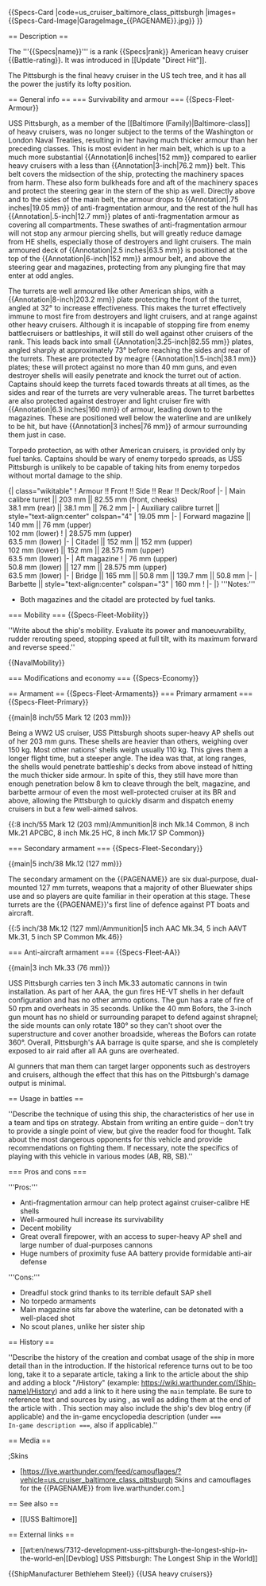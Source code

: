 {{Specs-Card
|code=us_cruiser_baltimore_class_pittsburgh
|images={{Specs-Card-Image|GarageImage_{{PAGENAME}}.jpg}}
}}

== Description ==
<!-- ''In the first part of the description, cover the history of the ship's creation and military application. In the second part, tell the reader about using this ship in the game. Add a screenshot: if a beginner player has a hard time remembering vehicles by name, a picture will help them identify the ship in question.'' -->
The '''{{Specs|name}}''' is a rank {{Specs|rank}} American heavy cruiser {{Battle-rating}}. It was introduced in [[Update "Direct Hit"]].

The Pittsburgh is the final heavy cruiser in the US tech tree, and it has all the power the justify its lofty position. 

== General info ==
=== Survivability and armour ===
{{Specs-Fleet-Armour}}
<!-- ''Talk about the vehicle's armour. Note the most well-defended and most vulnerable zones, e.g. the ammo magazine. Evaluate the composition of components and assemblies responsible for movement and manoeuvrability. Evaluate the survivability of the primary and secondary armaments separately. Don't forget to mention the size of the crew, which plays an important role in fleet mechanics. Save tips on preserving survivability for the "Usage in battles" section. If necessary, use a graphical template to show the most well-protected or most vulnerable points in the armour.'' -->
USS Pittsburgh, as a member of the [[Baltimore (Family)|Baltimore-class]] of heavy cruisers, was no longer subject to the terms of the Washington or London Naval Treaties, resulting in her having much thicker armour than her preceding classes. This is most evident in her main belt, which is up to a much more substantial {{Annotation|6 inches|152 mm}} compared to earlier heavy cruisers with a less than {{Annotation|3-inch|76.2 mm}} belt. This belt covers the midsection of the ship,  protecting the machinery spaces from harm. These also form bulkheads fore and aft of the machinery spaces and protect the steering gear in the stern of the ship as well. Directly above and to the sides of the main belt, the armour drops to {{Annotation|.75 inches|19.05 mm}} of anti-fragmentation armour, and the rest of the hull has {{Annotation|.5-inch|12.7 mm}} plates of anti-fragmentation armour as covering all compartments. These swathes of anti-fragmentation armour will not stop any armour piercing shells, but will greatly reduce damage from HE shells, especially those of destroyers and light cruisers. The main armoured deck of {{Annotation|2.5 inches|63.5 mm}} is positioned at the top of the {{Annotation|6-inch|152 mm}} armour belt, and above the steering gear and magazines, protecting from any plunging fire that may enter at odd angles. 

The turrets are well armoured like other American ships, with a {{Annotation|8-inch|203.2 mm}} plate protecting the front of the turret, angled at 32° to increase effectiveness. This makes the turret effectively immune to most fire from destroyers and light cruisers, and at range against other heavy cruisers. Although it is incapable of stopping fire from enemy battlecruisers or battleships, it will still do well against other cruisers of the rank. This leads back into small {{Annotation|3.25-inch|82.55 mm}} plates, angled sharply at approximately 73° before reaching the sides and rear of the turrets. These are protected by meagre {{Annotation|1.5-inch|38.1 mm}} plates; these will protect against no more than 40 mm guns, and even destroyer shells will easily penetrate and knock the turret out of action. Captains should keep the turrets faced towards threats at all times, as the sides and rear of the turrets are very vulnerable areas. The turret barbettes are also protected against destroyer and light cruiser fire with {{Annotation|6.3 inches|160 mm}} of armour, leading down to the magazines. These are positioned well below the waterline and are unlikely to be hit, but have {{Annotation|3 inches|76 mm}} of armour surrounding them just in case.

Torpedo protection, as with other American cruisers, is provided only by fuel tanks. Captains should be wary of enemy torpedo spreads, as USS Pittsburgh is unlikely to be capable of taking hits from enemy torpedos without mortal damage to the ship.

{| class="wikitable"
! Armour !! Front !! Side !! Rear !! Deck/Roof
|-
| Main calibre turret || 203 mm || 82.55 mm (front, cheeks) <br> 38.1 mm (rear) || 38.1 mm || 76.2 mm
|-
| Auxiliary calibre turret || style="text-align:center" colspan="4" | 19.05 mm
|-
| Forward magazine || 140 mm || 76 mm (upper) <br> 102 mm (lower)
!
| 28.575 mm (upper) <br> 63.5 mm (lower)
|-
| Citadel || 152 mm || 152 mm (upper) <br> 102 mm (lower) || 152 mm || 28.575 mm (upper) <br> 63.5 mm (lower)
|-
| Aft magazine
!
| 76 mm (upper) <br> 50.8 mm (lower) || 127 mm || 28.575 mm (upper) <br> 63.5 mm (lower)
|-
| Bridge || 165 mm || 50.8 mm || 139.7 mm || 50.8 mm
|-
| Barbette || style="text-align:center" colspan="3" | 160 mm
!
|-
|}
'''Notes:'''

* Both magazines and the citadel are protected by fuel tanks.

=== Mobility ===
{{Specs-Fleet-Mobility}}
<!-- ''Write about the ship's mobility. Evaluate its power and manoeuvrability, rudder rerouting speed, stopping speed at full tilt, with its maximum forward and reverse speed.'' -->
''Write about the ship's mobility. Evaluate its power and manoeuvrability, rudder rerouting speed, stopping speed at full tilt, with its maximum forward and reverse speed.''

{{NavalMobility}}

=== Modifications and economy ===
{{Specs-Economy}}

== Armament ==
{{Specs-Fleet-Armaments}}
=== Primary armament ===
{{Specs-Fleet-Primary}}
<!-- ''Provide information about the characteristics of the primary armament. Evaluate their efficacy in battle based on their reload speed, ballistics and the capacity of their shells. Add a link to the main article about the weapon: <code><nowiki>{{main|Weapon name (calibre)}}</nowiki></code>. Broadly describe the ammunition available for the primary armament, and provide recommendations on how to use it and which ammunition to choose.'' -->
{{main|8 inch/55 Mark 12 (203 mm)}}

Being a WW2 US cruiser, USS Pittsburgh shoots super-heavy AP shells out of her 203 mm guns. These shells are heavier than others, weighing over 150 kg. Most other nations' shells weigh usually 110 kg. This gives them a longer flight time, but a steeper angle. The idea was that, at long ranges, the shells would penetrate battleship's decks from above instead of hitting the much thicker side armour. In spite of this, they still have more than enough penetration below 8 km to cleave through the belt, magazine, and barbette armour of even the most well-protected cruiser at its BR and above, allowing the Pittsburgh to quickly disarm and dispatch enemy cruisers in but a few well-aimed salvos.

{{:8 inch/55 Mark 12 (203 mm)/Ammunition|8 inch Mk.14 Common, 8 inch Mk.21 APCBC, 8 inch Mk.25 HC, 8 inch Mk.17 SP Common}}

=== Secondary armament ===
{{Specs-Fleet-Secondary}}
<!-- ''Some ships are fitted with weapons of various calibres. Secondary armaments are defined as weapons chosen with the control <code>Select secondary weapon</code>. Evaluate the secondary armaments and give advice on how to use them. Describe the ammunition available for the secondary armament. Provide recommendations on how to use them and which ammunition to choose. Remember that any anti-air armament, even heavy calibre weapons, belong in the next section. If there is no secondary armament, remove this section.'' -->
{{main|5 inch/38 Mk.12 (127 mm)}}

The secondary armament on the {{PAGENAME}} are six dual-purpose, dual-mounted 127 mm turrets, weapons that a majority of other Bluewater ships use and so players are quite familiar in their operation at this stage. These turrets are the {{PAGENAME}}'s first line of defence against PT boats and aircraft.

{{:5 inch/38 Mk.12 (127 mm)/Ammunition|5 inch AAC Mk.34, 5 inch AAVT Mk.31, 5 inch SP Common Mk.46}}

=== Anti-aircraft armament ===
{{Specs-Fleet-AA}}
<!-- ''An important part of the ship's armament responsible for air defence. Anti-aircraft armament is defined by the weapon chosen with the control <code>Select anti-aircraft weapons</code>. Talk about the ship's anti-air cannons and machine guns, the number of guns and their positions, their effective range, and about their overall effectiveness – including against surface targets. If there are no anti-aircraft armaments, remove this section.'' -->
{{main|3 inch Mk.33 (76 mm)}}

USS Pittsburgh carries ten 3 inch Mk.33 automatic cannons in twin installation. As part of her AAA, the gun fires HE-VT shells in her default configuration and has no other ammo options. The gun has a rate of fire of 50 rpm and overheats in 35 seconds. Unlike the 40 mm Bofors, the 3-inch gun mount has no shield or surrounding parapet to defend against shrapnel; the side mounts can only rotate 180° so they can't shoot over the superstructure and cover another broadside, whereas the Bofors can rotate 360°. Overall, Pittsburgh's AA barrage is quite sparse, and she is completely exposed to air raid after all AA guns are overheated.

AI gunners that man them can target larger opponents such as destroyers and cruisers, although the effect that this has on the Pittsburgh's damage output is minimal.

== Usage in battles ==
<!-- ''Describe the technique of using this ship, the characteristics of her use in a team and tips on strategy. Abstain from writing an entire guide – don't try to provide a single point of view, but give the reader food for thought. Talk about the most dangerous opponents for this vehicle and provide recommendations on fighting them. If necessary, note the specifics of playing with this vehicle in various modes (AB, RB, SB).'' -->
''Describe the technique of using this ship, the characteristics of her use in a team and tips on strategy. Abstain from writing an entire guide – don't try to provide a single point of view, but give the reader food for thought. Talk about the most dangerous opponents for this vehicle and provide recommendations on fighting them. If necessary, note the specifics of playing with this vehicle in various modes (AB, RB, SB).''

=== Pros and cons ===
<!-- ''Summarise and briefly evaluate the vehicle in terms of its characteristics and combat effectiveness. Mark its pros and cons in the bulleted list. Try not to use more than 6 points for each of the characteristics. Avoid using categorical definitions such as "bad", "good" and the like - use substitutions with softer forms such as "inadequate" and "effective".'' -->

'''Pros:'''

* Anti-fragmentation armour can help protect against cruiser-calibre HE shells
* Well-armoured hull increase its survivability
* Decent mobility
* Great overall firepower, with an access to super-heavy AP shell and large number of dual-purposes cannons
* Huge numbers of proximity fuse AA battery provide formidable anti-air defense

'''Cons:'''

* Dreadful stock grind thanks to its terrible default SAP shell
* No torpedo armaments
* Main magazine sits far above the waterline, can be detonated with a well-placed shot
* No scout planes, unlike her sister ship

== History ==
<!-- ''Describe the history of the creation and combat usage of the ship in more detail than in the introduction. If the historical reference turns out to be too long, take it to a separate article, taking a link to the article about the ship and adding a block "/History" (example: <nowiki>https://wiki.warthunder.com/(Ship-name)/History</nowiki>) and add a link to it here using the <code>main</code> template. Be sure to reference text and sources by using <code><nowiki><ref></ref></nowiki></code>, as well as adding them at the end of the article with <code><nowiki><references /></nowiki></code>. This section may also include the ship's dev blog entry (if applicable) and the in-game encyclopedia description (under <code><nowiki>=== In-game description ===</nowiki></code>, also if applicable).'' -->
''Describe the history of the creation and combat usage of the ship in more detail than in the introduction. If the historical reference turns out to be too long, take it to a separate article, taking a link to the article about the ship and adding a block "/History" (example: <nowiki>https://wiki.warthunder.com/(Ship-name)/History</nowiki>) and add a link to it here using the <code>main</code> template. Be sure to reference text and sources by using <code><nowiki><ref></ref></nowiki></code>, as well as adding them at the end of the article with <code><nowiki><references /></nowiki></code>. This section may also include the ship's dev blog entry (if applicable) and the in-game encyclopedia description (under <code><nowiki>=== In-game description ===</nowiki></code>, also if applicable).''

== Media ==
<!-- ''Excellent additions to the article would be video guides, screenshots from the game, and photos.'' -->

;Skins

* [https://live.warthunder.com/feed/camouflages/?vehicle=us_cruiser_baltimore_class_pittsburgh Skins and camouflages for the {{PAGENAME}} from live.warthunder.com.]

== See also ==
<!-- ''Links to articles on the War Thunder Wiki that you think will be useful for the reader, for example:''
* ''reference to the series of the ship;''
* ''links to approximate analogues of other nations and research trees.'' -->

* [[USS Baltimore]]

== External links ==
<!-- ''Paste links to sources and external resources, such as:''
* ''topic on the official game forum;''
* ''other literature.'' -->

* [[wt:en/news/7312-development-uss-pittsburgh-the-longest-ship-in-the-world-en|[Devblog] USS Pittsburgh: The Longest Ship in the World]]

{{ShipManufacturer Bethlehem Steel}}
{{USA heavy cruisers}}
